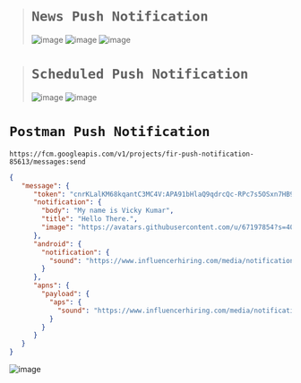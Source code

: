 ># `News Push Notification`
>![image](https://github.com/user-attachments/assets/d7e5e1fd-15a7-4713-9db1-2372e2c152f4)
>![image](https://github.com/user-attachments/assets/df4a7dcd-db3b-4595-904f-47de1de8c8b5)
>![image](https://github.com/user-attachments/assets/7c0b1c6c-7c94-42a9-b83f-08edeb179bc7)

># `Scheduled Push Notification`
>![image](https://github.com/user-attachments/assets/ada6a1a1-2887-420d-9519-9cfa6329695e)
>![image](https://github.com/user-attachments/assets/0c28b524-ebd3-4c4d-bca9-9e10dca6d518)

# `Postman Push Notification`

```url
https://fcm.googleapis.com/v1/projects/fir-push-notification-85613/messages:send
```

```json
{
   "message": {
      "token": "cnrKLalKM68kqantC3MC4V:APA91bHlaQ9qdrcQc-RPc7s5OSxn7HB9w00-ZUJ6Ltb4juc9epOzneXSxyBrVZbcSYE_ugW4POj05PL5_uRi3aDyPQFyJ2bgHaRWPnb-7IzQlv5eqIYrdbg6KsU6xnDCc9RO5sr_7_62",
      "notification": {
        "body": "My name is Vicky Kumar",
        "title": "Hello There.",
        "image": "https://avatars.githubusercontent.com/u/67197854?s=400&u=d9e07586f36b4b8b14a5b05945e0a699720a6a28&v=4"
      },
      "android": {
        "notification": {
          "sound": "https://www.influencerhiring.com/media/notification.ogg"
        }
      },
      "apns": {
        "payload": {
          "aps": {
            "sound": "https://www.influencerhiring.com/media/notification.ogg"
          }
        }
      }
   }
}
```

![image](https://github.com/user-attachments/assets/f3482fd9-a9e4-40ca-baad-8949e0b028cf)
